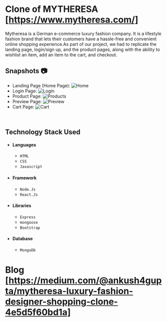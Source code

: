 # Clone of MYTHERESA [https://www.mytheresa.com/]

Mytheresa is a German e-commerce luxury fashion company. It is a lifestyle fashion brand that lets their customers have a hassle-free and convenient online shopping experience.As part of our project, we had to replicate the landing page, login/sign up, and the product pages, along with the ability to wishlist an item, add an item to the cart, and checkout.

## Snapshots 📷 
- Landing Page (Home Page):
![Home](../ScreenShots/Homepage.png?raw=true)
- Login Page:
![Login](../ScreenShots/LoginPage.png?raw=true)
- Product Page:
![Products](../ScreenShots/Productpage.png?raw=true)
- Preview Page:
![Preview](../ScreenShots/Previewpage.png?raw=true)
- Cart Page:
![Cart](../ScreenShots/Cartpage.png?raw=true)


<br>


## Technology Stack Used
- #### Languages
  - `HTML`
  - `CSS`
  - `Javascript`
- #### Framework
  - `Node.Js`
  - `React.Js`
- #### Libraries
  - `Express`
  - `mongoose`
  - `Bootstrap`
- #### Database
  - `MongoDb`

# Blog [https://medium.com/@ankush4gupta/mytheresa-luxury-fashion-designer-shopping-clone-4e5d5f60bd1a]
